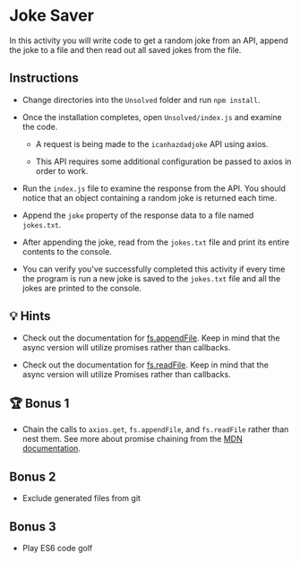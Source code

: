 # Joke Saver

In this activity you will write code to get a random joke from an API, append the joke to a file and then read out all saved jokes from the file.

## Instructions

- Change directories into the `Unsolved` folder and run `npm install`.

- Once the installation completes, open `Unsolved/index.js` and examine the code.

  - A request is being made to the `icanhazdadjoke` API using axios.

  - This API requires some additional configuration be passed to axios in order to work.

- Run the `index.js` file to examine the response from the API. You should notice that an object containing a random joke is returned each time.

- Append the `joke` property of the response data to a file named `jokes.txt`.

- After appending the joke, read from the `jokes.txt` file and print its entire contents to the console.

- You can verify you've successfully completed this activity if every time the program is run a new joke is saved to the `jokes.txt` file and all the jokes are printed to the console.

## 💡 Hints

- Check out the documentation for [fs.appendFile](https://nodejs.org/api/fs.html#fs_fs_appendfile_path_data_options_callback). Keep in mind that the async version will utilize promises rather than callbacks.

- Check out the documentation for [fs.readFile](https://nodejs.org/api/fs.html#fs_fs_readfile_path_options_callback). Keep in mind that the async version will utilize Promises rather than callbacks.

## 🏆 Bonus 1

- Chain the calls to `axios.get`, `fs.appendFile`, and `fs.readFile` rather than nest them. See more about promise chaining from the [MDN documentation](https://developer.mozilla.org/en-US/docs/Web/JavaScript/Guide/Using_promises#Chaining).

## Bonus 2

- Exclude generated files from git

## Bonus 3

- Play ES6 code golf

